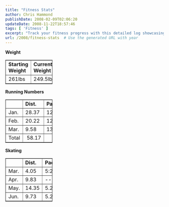 ```yaml
---
title: "Fitness Stats"
author: Chris Hammond
publishDate: 2008-02-09T02:06:20
updateDate: 2008-11-22T18:57:46
tags: [ 'Fitness' ]
excerpt: "Track your fitness progress with this detailed log showcasing weight changes, running and skating distances, paces, and calories burned each month."
url: /2008/fitness-stats  # Use the generated URL with year
---
```

<p><strong>Weight</strong></p> <table cellspacing="1" cellpadding="1" width="150" border="1" style="width: 150px">     <tbody>         <tr>             <td><strong>Starting Weight</strong></td>             <td><strong>Current Weight</strong></td>             <td><strong>Last Date</strong></td>         </tr>         <tr>             <td>261lbs</td>             <td>249.5lbs</td>             <td>4/24/08</td>         </tr>     </tbody> </table> <p><strong>Running Numbers</strong></p> <table cellspacing="1" cellpadding="1" width="150" border="1" style="width: 150px">     <tbody>         <tr>             <td>&#160;</td>             <td><strong>Dist.</strong></td>             <td><strong>Pace</strong></td>             <td><strong>Cal</strong></td>         </tr>         <tr>             <td>Jan.</td>             <td>28.37</td>             <td>12:38</td>             <td>3,666</td>         </tr>         <tr>             <td>Feb.</td>             <td>20.22</td>             <td>12:39</td>             <td>3,519</td>         </tr>         <tr>             <td>Mar.</td>             <td>9.58</td>             <td>13.09</td>             <td>1,561</td>         </tr>         <tr>             <td>Total</td>             <td>&#160;58.17</td>             <td>&#160;</td>             <td>&#160;8746</td>         </tr>     </tbody> </table> <p><strong>Skating</strong></p> <p> <table cellspacing="1" cellpadding="1" width="150" border="1" style="width: 150px">     <tbody>         <tr>             <td>&#160;</td>             <td><strong>Dist.</strong></td>             <td><strong>Pace</strong></td>             <td><strong>Cal</strong></td>         </tr>         <tr>             <td>Mar.</td>             <td>4.05</td>             <td>5:27</td>             <td>731</td>         </tr>         <tr>             <td>Apr.</td>             <td>9.83</td>             <td>--</td>             <td>--</td>         </tr>         <tr>             <td>May.</td>             <td>14.35</td>             <td>5.23</td>             <td>2,704</td>         </tr>         <tr>             <td>Jun.</td>             <td>9.73</td>             <td>5.21</td>             <td>1829</td>         </tr>     </tbody> </table> </p>

